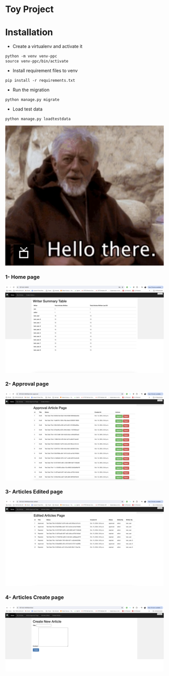 Toy Project
================


Installation
================

- Create a virtualenv and activate it

```shell
python -m venv venv-ppc
source venv-ppc/bin/activate
```

- Install requirement files to venv

```shell
pip install -r requirements.txt
```

- Run the migration
```shell
python manage.py migrate
```

- Load test data
```shell
python manage.py loadtestdata
```



![obi wan kenobi](static/logo.png)


### 1- Home page
![home page](static/homepage.png)


### 2- Approval page
![approval page](static/approval-page.png)


### 3- Articles Edited page
![articles edited page](static/edited-page.png)


### 4- Articles Create page
![articles edited page](static/create-article-page.png)


